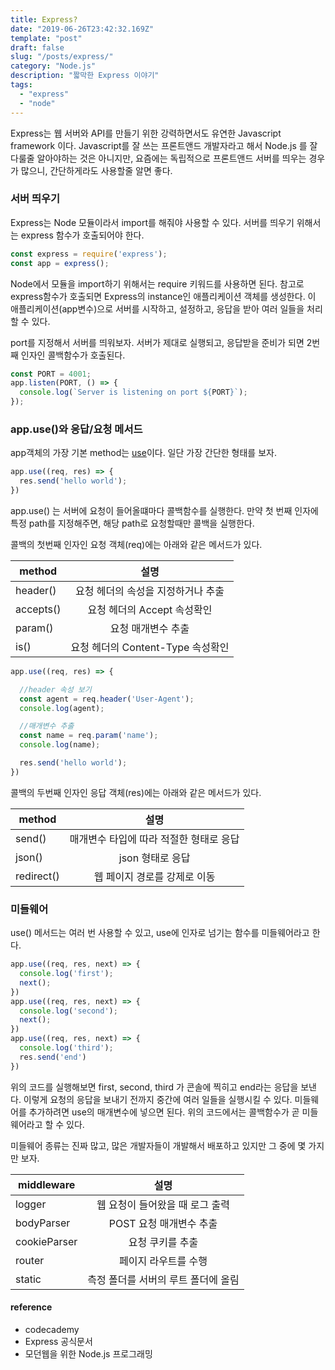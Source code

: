 ```yaml
---
title: Express?
date: "2019-06-26T23:42:32.169Z"
template: "post"
draft: false
slug: "/posts/express/"
category: "Node.js"
description: "짧막한 Express 이야기"
tags:
  - "express"
  - "node"
---
```


Express는 웹 서버와 API를 만들기 위한 강력하면서도 유연한 Javascript framework 이다.
Javascript를 잘 쓰는 프론트앤드 개발자라고 해서 Node.js 를 잘 다룰줄 알아야하는 것은 아니지만,
요즘에는 독립적으로 프론트앤드 서버를 띄우는 경우가 많으니, 간단하게라도 사용할줄 알면 좋다.

### 서버 띄우기
Express는 Node 모듈이라서 import를 해줘야 사용할 수 있다. 서버를 띄우기 위해서는 express 함수가 호출되어야 한다.
```js
const express = require('express');
const app = express();
```
Node에서 모듈을 import하기 위해서는 require 키워드를 사용하면 된다. 참고로 express함수가 호출되면 Express의 instance인 애플리케이션 객체를 생성한다.
이 애플리케이션(app변수)으로 서버를 시작하고, 설정하고, 응답을 받아 여러 일들을 처리할 수 있다.

port를 지정해서 서버를 띄워보자. 서버가 제대로 실행되고, 응답받을 준비가 되면 2번째 인자인 콜백함수가 호출된다.
```js
const PORT = 4001;
app.listen(PORT, () => {
  console.log(`Server is listening on port ${PORT}`);
});
```

### app.use()와 응답/요청 메서드
app객체의 가장 기본 method는 [use](http://expressjs.com/en/4x/api.html#app.use)이다. 일단 가장 간단한 형태를 보자.
```js
app.use((req, res) => {
  res.send('hello world');
})
```
app.use() 는 서버에 요청이 들어올떄마다 콜백함수를 실행한다. 만약 첫 번째 인자에 특정 path를 지정해주면, 해당 path로 요청할때만 콜백을 실행한다.

콜백의 첫번째 인자인 요청 객체(req)에는 아래와 같은 메서드가 있다.

| method        | 설명           |
| ------------- |:-------------:|
| header()      | 요청 헤더의 속성을 지정하거나 추출 |
| accepts()    | 요청 헤더의 Accept 속성확인     |
| param()    | 요청 매개변수 추출     |
| is()  | 요청 헤더의 Content-Type 속성확인   |

```js
app.use((req, res) => {

  //header 속성 보기
  const agent = req.header('User-Agent');
  console.log(agent);

  //매개변수 추출
  const name = req.param('name');
  console.log(name);

  res.send('hello world');
})
```

콜백의 두번째 인자인 응답 객체(res)에는 아래와 같은 메서드가 있다.

| method        | 설명           |
| ------------- |:-------------:|
| send()      | 매개변수 타입에 따라 적절한 형태로 응답 |
| json()    | json 형태로 응답      |
| redirect()  | 웹 페이지 경로를 강제로 이동    |


### 미들웨어
use() 메서드는 여러 번 사용할 수 있고, use에 인자로 넘기는 함수를 미들웨어라고 한다.
```js
app.use((req, res, next) => {
  console.log('first');
  next();
})
app.use((req, res, next) => {
  console.log('second');
  next();
})
app.use((req, res, next) => {
  console.log('third');
  res.send('end')
})
```
위의 코드를 실행해보면 first, second, third 가 콘솔에 찍히고 end라는 응답을 보낸다. 이렇게 요청의 응답을 보내기 전까지
중간에 여러 일들을 실행시킬 수 있다.
미들웨어를 추가하려면 use의 매개변수에 넣으면 된다. 위의 코드에서는 콜백함수가 곧 미들웨어라고 할 수 있다.

미들웨어 종류는 진짜 많고, 많은 개발자들이 개발해서 배포하고 있지만 그 중에 몇 가지만 보자.

| middleware        | 설명           |
| ------------- |:-------------:|
| logger      | 웹 요청이 들어왔을 때 로그 출력 |
| bodyParser    | POST 요청 매개변수 추출      |
| cookieParser  | 요청 쿠키를 추출    |
| router  | 페이지 라우트를 수행   |
| static  | 측정 폴더를 서버의 루트 폴더에 올림   |

#### reference
* codecademy
* Express 공식문서
* 모던웹을 위한 Node.js 프로그래밍
